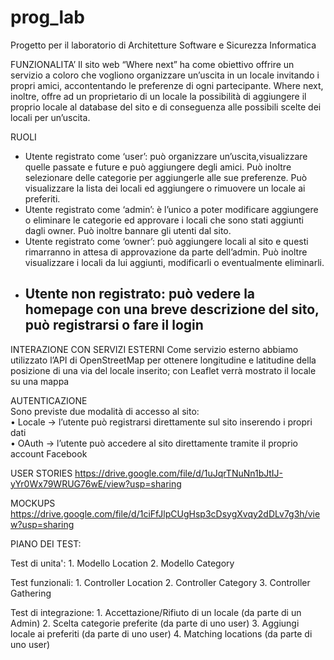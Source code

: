 # prog_lab
Progetto per il laboratorio di Architetture Software e Sicurezza Informatica

FUNZIONALITA’ 
Il sito web “Where next” ha come obiettivo offrire un servizio a coloro che vogliono organizzare un’uscita in un locale invitando i propri amici, accontentando le preferenze di ogni partecipante. 
Where next, inoltre, offre ad un proprietario di un locale la possibilità di aggiungere il proprio locale al database del sito e di conseguenza alle possibili scelte dei locali per un’uscita. 
 
RUOLI 
-	Utente registrato come ‘user’: può organizzare un’uscita,visualizzare quelle passate e future e può aggiungere degli amici. Può inoltre selezionare delle categorie per aggiungerle alle sue preferenze. Può visualizzare la lista dei locali ed aggiungere o rimuovere un locale ai preferiti. 
-	Utente registrato come ‘admin’: è l’unico a poter modificare aggiungere o eliminare le categorie ed approvare i locali che sono stati aggiunti dagli owner. Può inoltre bannare gli utenti dal sito. 
-	Utente registrato come ‘owner’: può aggiungere locali al sito e questi rimarranno in attesa di approvazione da parte dell’admin. Può inoltre visualizzare i locali da lui aggiunti, modificarli o eventualmente eliminarli. 
-	Utente non registrato: può vedere la homepage con una breve descrizione del sito, può registrarsi o fare il login 
	-	 
INTERAZIONE CON SERVIZI ESTERNI 
Come servizio esterno abbiamo utilizzato l’API di OpenStreetMap per ottenere longitudine e latitudine della posizione di una via del locale inserito; con Leaflet verrà mostrato il locale su una mappa 
 
AUTENTICAZIONE  
 Sono previste due modalità di accesso al sito:  
•	Locale -> l’utente può registrarsi direttamente sul sito inserendo i propri dati  
•	OAuth -> l’utente può accedere al sito direttamente tramite il proprio account Facebook 


USER STORIES 
https://drive.google.com/file/d/1uJqrTNuNn1bJtIJ-yYr0Wx79WRUG76wE/view?usp=sharing


MOCKUPS
https://drive.google.com/file/d/1ciFfJlpCUgHsp3cDsygXvqy2dDLv7g3h/view?usp=sharing

PIANO DEI TEST: 

  Test di unita':
    1. Modello Location 
    2. Modello Category 
  
  Test funzionali:
    1. Controller Location 
    2. Controller Category 
    3. Controller Gathering
  
  Test di integrazione: 
    1. Accettazione/Rifiuto di un locale (da parte di un Admin) 
    2. Scelta categorie preferite (da parte di uno user)
    3. Aggiungi locale ai preferiti (da parte di uno user)
    4. Matching locations (da parte di uno user)
